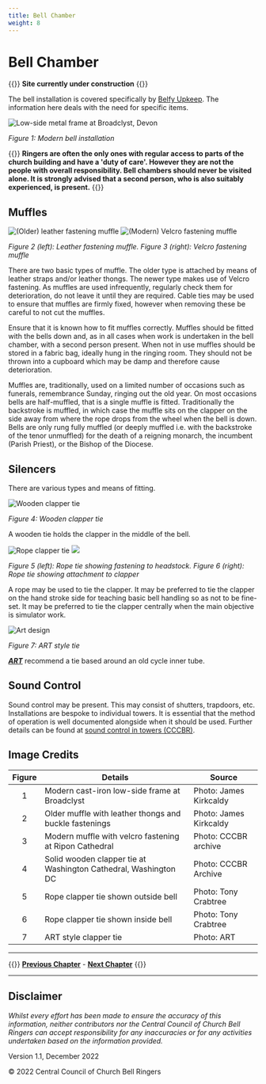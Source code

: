 ```yaml
---
title: Bell Chamber
weight: 8
---
```


# Bell Chamber

{{<hint danger>}}
**Site currently under construction**
{{</hint>}}

The bell installation is covered specifically by [Belfy Upkeep](https://belfryupkeep.cccbr.org.uk/docs/010-introduction/). The information here deals with the need for specific items.  

![Low-side metal frame at Broadclyst, Devon](frame_350.jpg)

*Figure 1: Modern bell installation*

{{<hint warning>}}
**Ringers are often the only ones with regular access to parts of the church building and have a 'duty of care'. However they are not the people with overall responsibility. Bell chambers should never be visited alone. It is strongly advised that a second person, who is also suitably experienced, is present.**
{{</hint>}}
 
## Muffles  

![(Older) leather fastening muffle](muffle_old_350.jpg) ![(Modern) Velcro fastening muffle](muffle_new_350.jpg)

*Figure 2 (left): Leather fastening muffle. Figure 3 (right): Velcro fastening muffle*

There are two basic types of muffle. The older type is attached by means of leather straps and/or leather thongs. The newer type makes use of Velcro fastening. As muffles are used infrequently, regularly check them for deterioration, do not leave it until they are required. Cable ties may be used to ensure that muffles are firmly fixed, however when removing these be careful to not cut the muffles.

Ensure that it is known how to fit muffles correctly. Muffles should be fitted with the bells down and, as in all cases when work is undertaken in the bell chamber, with a second person present. When not in use muffles should be stored in a fabric bag, ideally hung in the ringing room. They should not be thrown into a cupboard which may be damp and therefore cause deterioration. 

Muffles are, traditionally, used on a limited number of occasions such as funerals, remembrance Sunday, ringing out the old year. On most occasions bells are half-muffled, that is a single muffle is fitted. Traditionally the backstroke is muffled, in which case the muffle sits on the clapper on the side away from where the rope drops from the wheel when the bell is down. Bells are only rung fully muffled (or deeply muffled i.e. with the backstroke of the tenor unmuffled) for the death of a reigning monarch, the incumbent (Parish Priest), or the Bishop of the Diocese.

## Silencers

There are various types and means of fitting. 

![Wooden clapper tie](tie_solid_350.jpg)

*Figure 4: Wooden clapper tie*

A wooden tie holds the clapper in the middle of the bell.

![Rope clapper tie](tie_rope1_350.JPG) ![](tie_rope_2.JPG)

*Figure 5 (left): Rope tie showing fastening to headstock. Figure 6 (right): Rope tie showing attachment to clapper*

A rope may be used to tie the clapper. It may be preferred to tie the clapper on the hand stroke side for teaching basic bell handling so as not to be fine-set. It may be preferred to tie the clapper centrally when the main objective is simulator work. 

![Art design](art_350.jpg)

*Figure 7: ART style tie*

***[ART](../glossary/#art)*** recommend a tie based around an old cycle inner tube. 

## Sound Control

Sound control may be present. This may consist of shutters, trapdoors, etc. Installations are bespoke to individual towers. It is essential that the method of operation is well documented alongside when it should be used. Further details can be found at [sound control in towers (CCCBR)](https://cccbr.org.uk/wp-content/uploads/2021/01/Mike-Banks-noise.pdf).

## Image Credits

| Figure | Details | Source |
| :---: | --- | --- |
| 1 | Modern cast-iron low-side frame at Broadclyst | Photo: James Kirkcaldy |
| 2 | Older muffle with leather thongs and buckle fastenings | Photo: James Kirkcaldy |
| 3 | Modern muffle with velcro fastening at Ripon Cathedral | Photo: CCCBR archive |
| 4 | Solid wooden clapper tie at Washington Cathedral, Washington DC | Photo: CCCBR Archive |
| 5 | Rope clapper tie shown outside bell | Photo: Tony Crabtree |
| 6 | Rope clapper tie shown inside bell  | Photo: Tony Crabtree |
| 7 | ART style clapper tie | Photo: ART |

----

{{<hint info>}}
**[Previous Chapter](../ringingroom/)** - **[Next Chapter](../buildingateam/)**
{{</hint>}}

----

## Disclaimer
 
*Whilst every effort has been made to ensure the accuracy of this information, neither contributors nor the Central Council of Church Bell Ringers can accept responsibility for any inaccuracies or for any activities undertaken based on the information provided.*

Version 1.1, December 2022

© 2022 Central Council of Church Bell Ringers
